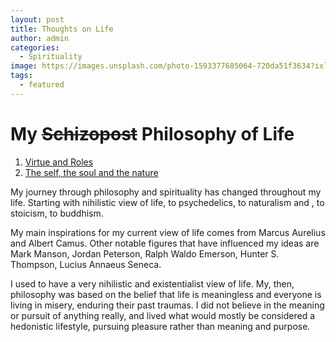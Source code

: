 ```yaml
---
layout: post
title: Thoughts on Life
author: admin
categories:
  - Spirituality
image: https://images.unsplash.com/photo-1593377685064-720da51f3634?ixlib=rb-1.2.1&auto=format&fit=crop&w=750&q=80
tags:
  - featured
---
```

# My ~~Schizopost~~ Philosophy of Life
1. [Virtue and Roles](#virtue-roles)
2. [The self, the soul and the nature](#self)

My journey through philosophy and spirituality has changed throughout my life. Starting with nihilistic view of life, to psychedelics, to naturalism and , to stoicism, to buddhism.

My main inspirations for my current view of life comes from Marcus Aurelius and Albert Camus. Other notable figures that have influenced my ideas are Mark Manson, Jordan Peterson, Ralph Waldo Emerson, Hunter S. Thompson, Lucius Annaeus Seneca.

I used to have a very nihilistic and existentialist view of life. My, then, philosophy was based on the belief that life is meaningless and everyone is living in misery, enduring their past traumas. I did not believe in the meaning or pursuit of anything really, and lived what would mostly be considered a hedonistic lifestyle, pursuing pleasure rather than meaning and purpose.
